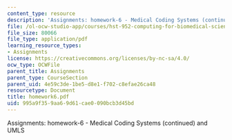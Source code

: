```yaml
---
content_type: resource
description: 'Assignments: homework-6 - Medical Coding Systems (continued) and UMLS'
file: /ol-ocw-studio-app/courses/hst-952-computing-for-biomedical-scientists-fall-2002/995a9f359aa69d61cae0090bcb3d45bd_homework6.pdf
file_size: 80066
file_type: application/pdf
learning_resource_types:
- Assignments
license: https://creativecommons.org/licenses/by-nc-sa/4.0/
ocw_type: OCWFile
parent_title: Assignments
parent_type: CourseSection
parent_uid: 4e59c3de-1be5-d8e1-f702-c8efae26ca48
resourcetype: Document
title: homework6.pdf
uid: 995a9f35-9aa6-9d61-cae0-090bcb3d45bd
---
```

Assignments: homework-6 - Medical Coding Systems (continued) and UMLS